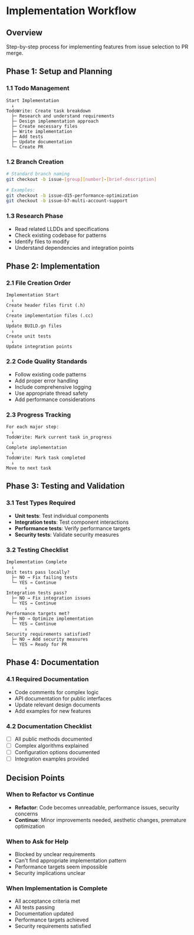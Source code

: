 # Implementation Workflow

## Overview
Step-by-step process for implementing features from issue selection to PR merge.

## Phase 1: Setup and Planning

### 1.1 Todo Management
```
Start Implementation
  ↓
TodoWrite: Create task breakdown
  ├─ Research and understand requirements
  ├─ Design implementation approach  
  ├─ Create necessary files
  ├─ Write implementation
  ├─ Add tests
  ├─ Update documentation
  └─ Create PR
```

### 1.2 Branch Creation
```bash
# Standard branch naming
git checkout -b issue-[group][number]-[brief-description]

# Examples:
git checkout -b issue-d15-performance-optimization
git checkout -b issue-b7-multi-account-support
```

### 1.3 Research Phase
- Read related LLDDs and specifications
- Check existing codebase for patterns
- Identify files to modify
- Understand dependencies and integration points

## Phase 2: Implementation

### 2.1 File Creation Order
```
Implementation Start
  ↓
Create header files first (.h)
  ↓
Create implementation files (.cc)
  ↓
Update BUILD.gn files
  ↓
Create unit tests
  ↓
Update integration points
```

### 2.2 Code Quality Standards
- Follow existing code patterns
- Add proper error handling
- Include comprehensive logging
- Use appropriate thread safety
- Add performance considerations

### 2.3 Progress Tracking
```
For each major step:
  ↓
TodoWrite: Mark current task in_progress
  ↓
Complete implementation
  ↓
TodoWrite: Mark task completed
  ↓
Move to next task
```

## Phase 3: Testing and Validation

### 3.1 Test Types Required
- **Unit tests**: Test individual components
- **Integration tests**: Test component interactions
- **Performance tests**: Verify performance targets
- **Security tests**: Validate security measures

### 3.2 Testing Checklist
```
Implementation Complete
  ↓
Unit tests pass locally?
  ├─ NO → Fix failing tests
  └─ YES → Continue
       ↓
Integration tests pass?
  ├─ NO → Fix integration issues
  └─ YES → Continue
       ↓
Performance targets met?
  ├─ NO → Optimize implementation
  └─ YES → Continue
       ↓
Security requirements satisfied?
  ├─ NO → Add security measures
  └─ YES → Ready for PR
```

## Phase 4: Documentation

### 4.1 Required Documentation
- Code comments for complex logic
- API documentation for public interfaces
- Update relevant design documents
- Add examples for new features

### 4.2 Documentation Checklist
- [ ] All public methods documented
- [ ] Complex algorithms explained
- [ ] Configuration options documented
- [ ] Integration examples provided

## Decision Points

### When to Refactor vs Continue
- **Refactor**: Code becomes unreadable, performance issues, security concerns
- **Continue**: Minor improvements needed, aesthetic changes, premature optimization

### When to Ask for Help
- Blocked by unclear requirements
- Can't find appropriate implementation pattern
- Performance targets seem impossible
- Security implications unclear

### When Implementation is Complete
- All acceptance criteria met
- All tests passing
- Documentation updated
- Performance targets achieved
- Security requirements satisfied